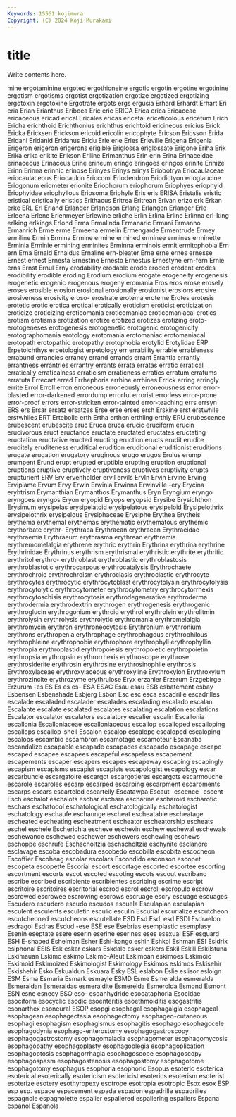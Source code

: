 ```yaml
---
Keywords: 15561 kojimura
Copyright: (C) 2024 Koji Murakami
---
```


# title

Write contents here.



mine ergotaminine ergoted ergothioneine ergotic
ergotin ergotine ergotinine ergotism ergotisms ergotist ergotization ergotize ergotized ergotizing
ergotoxin ergotoxine Ergotrate ergots ergs ergusia Erhard Erhardt Erhart Eri
eria Erian Erianthus Eriboea Eric eric ERICA Erica erica Ericaceae
ericaceous ericad erical Ericales ericas ericetal ericeticolous ericetum Erich Ericha
erichthoid Erichthonius erichthus erichtoid ericineous ericius Erick Ericka Ericksen Erickson
ericoid ericolin ericophyte Ericson Ericsson Erida Eridani Eridanid Eridanus Eridu
Erie erie Eries Erieville Erigena Erigenia Erigeron erigeron erigerons erigible
Eriglossa eriglossate Erigone Eriha Erik Erika erika erikite Erikson Eriline
Erimanthus Erin erin Erina Erinaceidae erinaceous Erinaceus Erine erineum eringo
eringoes eringos erinite Erinize Erinn Erinna erinnic erinose Erinyes Erinys
erinys Eriobotrya Eriocaulaceae eriocaulaceous Eriocaulon Eriocomi Eriodendron Eriodictyon erioglaucine Eriogonum
eriometer erionite Eriophorum eriophorum Eriophyes eriophyid Eriophyidae eriophyllous Eriosoma Eriphyle
Eris eris ERISA Eristalis eristic eristical eristically eristics Erithacus Eritrea
Eritrean Erivan erizo erk Erkan erke ERL Erl Erland Erlander
Erlandson Erlang Erlangen Erlanger Erle Erleena Erlene Erlenmeyer Erlewine erliche
Erlin Erlina Erline Erlinna erl-king erlking erlkings Erlond Erma Ermalinda
Ermanaric Ermani Ermanno Ermanrich Erme erme Ermeena ermelin Ermengarde Ermentrude
Ermey ermiline Ermin Ermina Ermine ermine ermined erminee ermines erminette
Erminia Erminie ermining erminites Erminna erminois ermit ermitophobia Ern ern
Erna Ernald Ernaldus Ernaline ern-bleater Erne erne ernes ernesse Ernest
ernest Ernesta Ernestine Ernesto Ernestus Ernestyne ern-fern Ernie erns Ernst
Ernul Erny erodability erodable erode eroded erodent erodes erodibility erodible
eroding Erodium erodium erogate erogeneity erogenesis erogenetic erogenic erogenous erogeny
eromania Eros eros erose erosely eroses erosible erosion erosional erosionally
erosionist erosions erosive erosiveness erosivity eroso- erostrate erotema eroteme Erotes
erotesis erotetic erotic erotica erotical erotically eroticism eroticist eroticization eroticize
eroticizing eroticomania eroticomaniac eroticomaniacal erotics erotism erotisms erotization erotize erotized
erotizes erotizing eroto- erotogeneses erotogenesis erotogenetic erotogenic erotogenicity erotographomania erotology
erotomania erotomaniac erotomaniacal erotopath erotopathic erotopathy erotophobia erotylid Erotylidae ERP
Erpetoichthys erpetologist erpetology err errability errable errableness errabund errancies errancy
errand errands errant Errantia errantly errantness errantries errantry errants errata
erratas erratic erratical erratically erraticalness erraticism erraticness erratics erratum erratums
erratuta Errecart erred Errhephoria errhine errhines Errick erring erringly errite
Errol Erroll erron erroneous erroneously erroneousness error error-blasted error-darkened errordump
errorful errorist errorless error-prone error-proof errors error-stricken error-tainted error-teaching errs
errsyn ERS ers Ersar ersatz ersatzes Erse erse erses ersh
Erskine erst erstwhile erstwhiles ERT Ertebolle erth Ertha erthen erthling
erthly ERU erubescence erubescent erubescite eruc Eruca eruca erucic eruciform
erucin erucivorous eruct eructance eructate eructated eructates eructating eructation eructative
eructed eructing eruction eructs erudit erudite eruditely eruditeness eruditical erudition
eruditional eruditionist eruditions erugate erugation erugatory eruginous erugo erugos Erulus
erump erumpent Erund erupt erupted eruptible erupting eruption eruptional eruptions
eruptive eruptively eruptiveness eruptives eruptivity erupts erupturient ERV Erv ervenholder
ervil ervils ErvIn Ervin Ervine Erving Ervipiame Ervum Ervy Erwin
Erwinia Erwinna Erwinville -ery Erycina eryhtrism Erymanthian Erymanthos Erymanthus Eryn
Eryngium eryngo eryngoes eryngos Eryon eryopid Eryops eryopsid Erysibe Erysichthon
Erysimum erysipelas erysipelatoid erysipelatous erysipeloid Erysipelothrix erysipelothrix erysipelous Erysiphaceae Erysiphe
Erythea Erytheis erythema erythemal erythemas erythematic erythematous erythemic erythorbate erythr-
Erythraea Erythraean erythraean Erythraeidae erythraemia Erythraeum erythrasma erythrean erythremia erythremomelalgia
erythrene erythric erythrin Erythrina erythrina erythrine Erythrinidae Erythrinus erythrism erythrismal
erythristic erythrite erythritic erythritol erythro- erythroblast erythroblastic erythroblastosis erythroblastotic erythrocarpous
erythrocatalysis Erythrochaete erythrochroic erythrochroism erythroclasis erythroclastic erythrocyte erythrocytes erythrocytic erythrocytoblast
erythrocytolysin erythrocytolysis erythrocytolytic erythrocytometer erythrocytometry erythrocytorrhexis erythrocytoschisis erythrocytosis erythrodegenerative erythroderma
erythrodermia erythrodextrin erythrogen erythrogenesis erythrogenic erythroglucin erythrogonium erythroid erythrol erythrolein
erythrolitmin erythrolysin erythrolysis erythrolytic erythromania erythromelalgia erythromycin erythron erythroneocytosis Erythronium
erythronium erythrons erythropenia erythrophage erythrophagous erythrophilous erythrophleine erythrophobia erythrophore erythrophyll
erythrophyllin erythropia erythroplastid erythropoiesis erythropoietic erythropoietin erythropsia erythropsin erythrorrhexis erythroscope
erythrose erythrosiderite erythrosin erythrosine erythrosinophile erythrosis Erythroxylaceae erythroxylaceous erythroxyline Erythroxylon
Erythroxylum erythrozincite erythrozyme erythrulose Eryx erzahler Erzerum Erzgebirge Erzurum -es
ES Es es es- ESA ESAC Esau esau ESB esbatement
esbay Esbensen Esbenshade Esbjerg Esbon Esc esc esca escadrille escadrilles
escalade escaladed escalader escalades escalading escalado escalan Escalante escalate escalated
escalates escalating escalation escalations Escalator escalator escalators escalatory escalier escalin
Escallonia escallonia Escalloniaceae escalloniaceous escallop escalloped escalloping escallops escallop-shell Escalon
escalop escalope escaloped escaloping escalops escambio escambron escamotage escamoteur Escanaba
escandalize escapable escapade escapades escapado escapage escape escaped escapee escapees
escapeful escapeless escapement escapements escaper escapers escapes escapeway escaping escapingly
escapism escapisms escapist escapists escapologist escapology escar escarbuncle escargatoire escargot
escargotieres escargots escarmouche escarole escaroles escarp escarped escarping escarpment escarpments
escarps escars escarteled escartelly Escatawpa Escaut -escence -escent Esch eschalot
eschalots eschar eschara escharine escharoid escharotic eschars eschatocol eschatological eschatologically
eschatologist eschatology eschaufe eschaunge escheat escheatable escheatage escheated escheating escheatment
escheator escheatorship escheats eschel eschele Escherichia escheve eschevin eschew eschewal
eschewals eschewance eschewed eschewer eschewers eschewing eschews eschoppe eschrufe Eschscholtzia
eschscholtzia eschynite esclandre esclavage escoba escobadura escobedo escobilla escobita escocheon
Escoffier Escoheag escolar escolars Escondido esconson escopet escopeta escopette Escorial
escort escortage escorted escortee escorting escortment escorts escot escoted escoting
escots escout escribano escribe escribed escribiente escribientes escribing escrime escript
escritoire escritoires escritorial escrod escrol escroll escropulo escrow escrowed escrowee
escrowing escrows escruage escry escuage escuages Escudero escudero escudo escudos
escuela Esculapian esculapian esculent esculents esculetin esculic esculin Escurial escurialize
escutcheon escutcheoned escutcheons escutellate ESD Esd Esd. esd ESDI Esdraelon
esdragol Esdras Esdud -ese ESE ese Esebrias esemplastic esemplasy Esenin
eseptate esere eserin eserine eserines eses esexual ESF esguard ESH
E-shaped Eshelman Esher Eshi-kongo eshin Eshkol Eshman ESI Esidrix esiphonal
ESIS Esk eskar eskars Eskdale esker eskers Eskil Eskill Eskilstuna
Eskimauan Eskimo eskimo Eskimo-Aleut Eskimoan eskimoes Eskimoic Eskimoid Eskimoized Eskimologist
Eskimology Eskimos eskimos Eskisehir Eskishehir Esko Eskualdun Eskuara Esky ESL
eslabon Eslie eslisor esloign ESM Esma Esmaria Esmark esmayle ESMD
Esme Esmeralda esmeralda Esmeraldan Esmeraldas esmeraldite Esmerelda Esmerolda Esmond Esmont
ESN esne esnecy ESO eso- esoanhydride esocataphoria Esocidae esociform esocyclic
esodic esoenteritis esoethmoiditis esogastritis esonarthex esoneural ESOP esopgi esophagal esophagalgia
esophageal esophagean esophagectasia esophagectomy esophageo-cutaneous esophagi esophagism esophagismus esophagitis esophago
esophagocele esophagodynia esophago-enterostomy esophagogastroscopy esophagogastrostomy esophagomalacia esophagometer esophagomycosis esophagopathy esophagoplasty
esophagoplegia esophagoplication esophagoptosis esophagorrhagia esophagoscope esophagoscopy esophagospasm esophagostenosis esophagostomy esophagotome
esophagotomy esophagus esophoria esophoric Esopus esoteric esoterica esoterical esoterically esotericism
esotericist esoterics esoterism esoterist esoterize esotery esothyropexy esotrope esotropia esotropic
Esox esox ESP esp esp. espace espacement espada espadon espadrille
espadrilles espagnole espagnolette espalier espaliered espaliering espaliers Espana espanol Espanola
